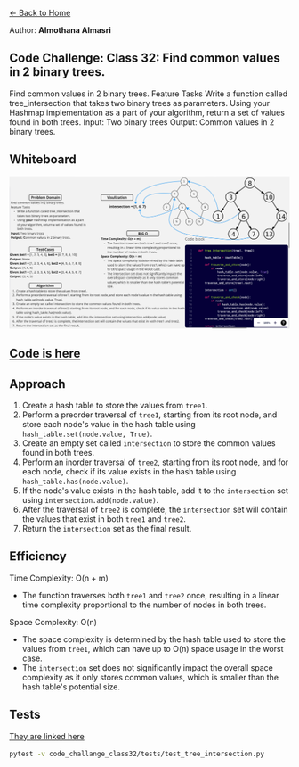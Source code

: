 [&leftarrow; Back to Home](../README.md)

Author: **Almothana Almasri**

## Code Challenge: Class 32: Find common values in 2 binary trees.

Find common values in 2 binary trees.
Feature Tasks
Write a function called tree_intersection that takes two binary trees as parameters.
Using your Hashmap implementation as a part of your algorithm, return a set of values found in both trees.
Input: Two binary trees
Output: Common values in 2 binary trees.

## Whiteboard

![whiteboard](../assets/CC_32.png)

## [Code is here](tree_intersection/tree_intersection.py)

## Approach

1. Create a hash table to store the values from `tree1`.
2. Perform a preorder traversal of `tree1`, starting from its root node, and store each node's value in the hash table using `hash_table.set(node.value, True)`.
3. Create an empty set called `intersection` to store the common values found in both trees.
4. Perform an inorder traversal of `tree2`, starting from its root node, and for each node, check if its value exists in the hash table using `hash_table.has(node.value)`.
5. If the node's value exists in the hash table, add it to the `intersection` set using `intersection.add(node.value)`.
6. After the traversal of `tree2` is complete, the `intersection` set will contain the values that exist in both `tree1` and `tree2`.
7. Return the `intersection` set as the final result.

## Efficiency

Time Complexity: O(n + m)
- The function traverses both `tree1` and `tree2` once, resulting in a linear time complexity proportional to the number of nodes in both trees.

Space Complexity: O(n)
- The space complexity is determined by the hash table used to store the values from `tree1`, which can have up to O(n) space usage in the worst case.
- The `intersection` set does not significantly impact the overall space complexity as it only stores common values, which is smaller than the hash table's potential size.

## Tests

[They are linked here](tests/test_tree_intersection.py)

```bash
pytest -v code_challange_class32/tests/test_tree_intersection.py
```